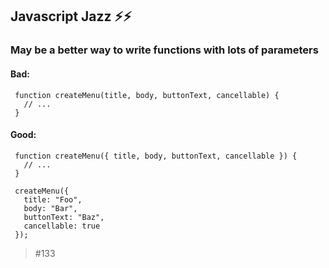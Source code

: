 ## Javascript Jazz ⚡⚡️
### May be a better way to write functions with lots of parameters

#### Bad:
```
 function createMenu(title, body, buttonText, cancellable) {
   // ...
 }
 ```

 #### Good:

```
 function createMenu({ title, body, buttonText, cancellable }) {
   // ...
 }

 createMenu({
   title: "Foo",
   body: "Bar",
   buttonText: "Baz",
   cancellable: true
 });
```
> #133
